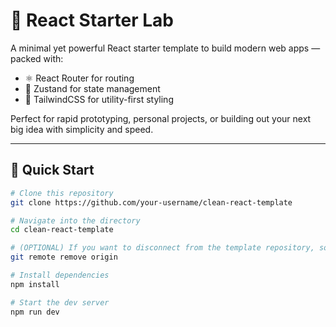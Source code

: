 # 🧪 React Starter Lab

A minimal yet powerful React starter template to build modern web apps — packed with:

- ⚛️ React Router for routing
- 🐻 Zustand for state management
- 🎨 TailwindCSS for utility-first styling

Perfect for rapid prototyping, personal projects, or building out your next big idea with simplicity and speed.

---

## 🚀 Quick Start

```bash
# Clone this repository
git clone https://github.com/your-username/clean-react-template

# Navigate into the directory
cd clean-react-template

# (OPTIONAL) If you want to disconnect from the template repository, so it won't highlight all your updates 
git remote remove origin 

# Install dependencies
npm install

# Start the dev server
npm run dev
